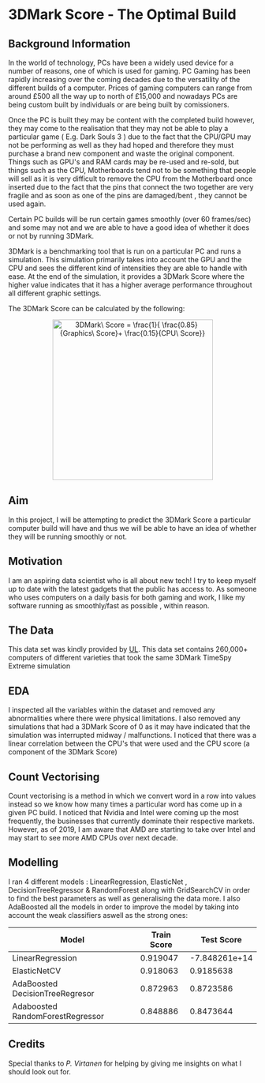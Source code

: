 # 3DMark Score - The Optimal Build

## Background Information
In the world of technology, PCs have been a widely used device for a number of reasons, one of which is used for gaming. PC Gaming has been rapidly increasing over the coming decades due to the versatility of the different builds of a computer. Prices of gaming computers can range from around £500 all the way up to north of £15,000 and nowadays PCs are being custom built by individuals or are being built by comissioners.

Once the PC is built they may be content with the completed build however, they may come to the realisation that they may not be able to play a particular game ( E.g. Dark Souls 3 ) due to the fact that the CPU/GPU may not be performing as well as they had hoped and therefore they must purchase a brand new component and waste the original component. Things such as GPU's and RAM cards may be re-used and re-sold, but things such as the CPU, Motherboards tend not to be something that people will sell as it is very difficult to remove the CPU from the Motherboard once inserted due to the fact that the pins that connect the two together are very fragile and as soon as one of the pins are damaged/bent , they cannot be used again.

Certain PC builds will be run certain games smoothly (over 60 frames/sec) and some may not and we are able to have a good idea of whether it does or not by running 3DMark.

3DMark is a benchmarking tool that is run on a particular PC and runs a simulation. This simulation primarily takes into account the GPU and the CPU and sees the different kind of intensities they are able to handle with ease. At the end of the simulation, it provides a 3DMark Score where the higher value indicates that it has a higher average performance throughout all different graphic settings.

The 3DMark Score can be calculated by the following:

<p align="center">
<img src="http://www.sciweavers.org/tex2img.php?eq=3DMark%5C%20Score%20%3D%20%20%5Cfrac%7B1%7D%7B%20%5Cfrac%7B0.85%7D%7BGraphics%5C%20Score%7D%2B%20%5Cfrac%7B0.15%7D%7BCPU%5C%20Score%7D%7D%20&bc=White&fc=Black&im=png&fs=12&ff=arev&edit=0" align="center" border="0" alt="3DMark\ Score =  \frac{1}{ \frac{0.85}{Graphics\ Score}+ \frac{0.15}{CPU\ Score}} " width="325 height="75" />
</p>

## Aim
In this project, I will be attempting to predict the 3DMark Score a particular computer build will have and thus we will be able to have an idea of whether they will be running smoothly or not.

## Motivation 
I am an aspiring data scientist who is all about new tech! I try to keep myself up to date with the latest gadgets that the public has access to. As someone who uses computers on a daily basis for both gaming and work, I like my software running as smoothly/fast as possible , within reason.

## The Data
This data set was kindly provided by [UL](https://benchmarks.ul.com/?_ga=2.90438675.845709998.1584355578-1822667800.1580462866). This data set contains 260,000+ computers of different varieties that took the same 3DMark TimeSpy Extreme simulation

## EDA

I inspected all the variables within the dataset and removed any abnormalities where there were physical limitations. I also removed any simulations that had a 3DMark Score of 0 as it may have indicated that the simulation was interrupted midway / malfunctions. I noticed that there was a linear correlation between the CPU's that were used and the CPU score (a component of the 3DMark Score)

## Count Vectorising

Count vectorising is a method in which we convert word in a row into values instead so we know how many times a particular word has come up in a given PC build. I noticed that Nvidia and Intel were coming up the most frequently, the businesses that currently dominate their respective markets. However, as of 2019, I am aware that AMD are starting to take over Intel and may start to see more AMD CPUs over next decade.

## Modelling

I ran 4 different models : LinearRegression, ElasticNet , DecisionTreeRegressor & RandomForest along with GridSearchCV in order to find the best parameters as well as generalising the data more. I also AdaBoosted all the models in order to improve the model by taking into account the weak classifiers aswell as the strong ones:

|Model|Train Score|Test Score |
|----------|----------|---------|
|LinearRegression |0.919047|-7.848261e+14|
|ElasticNetCV|0.918063|0.9185638|
|AdaBoosted DecisionTreeRegresor|0.872963|0.8723586|
|Adaboosted RandomForestRegressor|0.848886|0.8473644|

## Credits
Special thanks to *P. Virtanen* for helping by giving me insights on what I should look out for.
